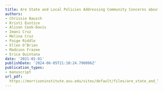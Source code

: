 ```yaml
---
title: Are State and Local Policies Addressing Community Concerns about Extreme Heat?
authors:
- Chrissie Bausch
- Kristi Eustice
- Alison Cook-Davis
- Imani Cruz
- Melina Cruz
- Paige Riddle
- Ellen O’Brien
- Madison Frazee
- Erica Quintana
date: '2021-01-01'
publishDate: '2024-06-05T21:10:24.790096Z'
publication_types:
- manuscript
url_pdf: 
  https://morrisoninstitute.asu.edu/sites/default/files/are_state_and_local_policies_addressing_community_concerns_about_extreme_heat.pdf
---
```


